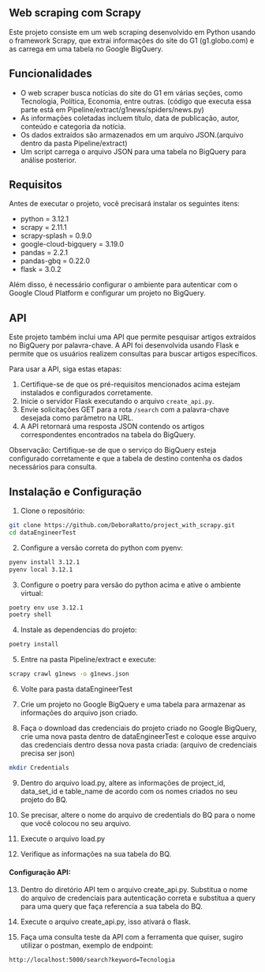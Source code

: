 ## Web scraping com Scrapy

Este projeto consiste em um web scraping desenvolvido em Python usando o framework Scrapy, que extrai informações do site do G1 (g1.globo.com) e as carrega em uma tabela no Google BigQuery.

## Funcionalidades

- O web scraper busca notícias do site do G1 em várias seções, como Tecnologia, Política, Economia, entre outras. (código que executa essa parte está em Pipeline/extract/g1news/spiders/news.py)
- As informações coletadas incluem título, data de publicação, autor, conteúdo e categoria da notícia.
- Os dados extraídos são armazenados em um arquivo JSON.(arquivo dentro da pasta Pipeline/extract)
- Um script carrega o arquivo JSON para uma tabela no BigQuery para análise posterior.

## Requisitos

Antes de executar o projeto, você precisará instalar os seguintes itens:

- python = 3.12.1
- scrapy = 2.11.1
- scrapy-splash = 0.9.0
- google-cloud-bigquery = 3.19.0
- pandas = 2.2.1
- pandas-gbq = 0.22.0
- flask = 3.0.2

Além disso, é necessário configurar o ambiente para autenticar com o Google Cloud Platform e configurar um projeto no BigQuery.

## API

Este projeto também inclui uma API que permite pesquisar artigos extraídos no BigQuery por palavra-chave. A API foi desenvolvida usando Flask e permite que os usuários realizem consultas para buscar artigos específicos.

Para usar a API, siga estas etapas:

1. Certifique-se de que os pré-requisitos mencionados acima estejam instalados e configurados corretamente.
2. Inicie o servidor Flask executando o arquivo `create_api.py`.
3. Envie solicitações GET para a rota `/search` com a palavra-chave desejada como parâmetro na URL.
4. A API retornará uma resposta JSON contendo os artigos correspondentes encontrados na tabela do BigQuery.

Observação: Certifique-se de que o serviço do BigQuery esteja configurado corretamente e que a tabela de destino contenha os dados necessários para consulta.

## Instalação e Configuração
1. Clone o repositório:

~~~bash
git clone https://github.com/DeboraRatto/project_with_scrapy.git
cd dataEngineerTest
~~~

2. Configure a versão correta do python com pyenv:

~~~bash
pyenv install 3.12.1
pyenv local 3.12.1
~~~

3. Configure o poetry para versão do python acima e ative o ambiente virtual:

~~~bash
poetry env use 3.12.1
poetry shell
~~~

4. Instale as dependencias do projeto:

~~~bash
poetry install
~~~

5. Entre na pasta Pipeline/extract e execute:

~~~bash
scrapy crawl g1news -o g1news.json
~~~

6. Volte para pasta dataEngineerTest

7. Crie um projeto no Google BigQuery e uma tabela para armazenar as informações do arquivo json criado. 

8. Faça o download das credenciais do projeto criado no Google BigQuery, crie uma nova pasta dentro de dataEngineerTest e coloque esse arquivo das credenciais dentro dessa nova pasta criada: (arquivo de credenciais precisa ser json)

~~~bash
mkdir Credentials
~~~

9. Dentro do arquivo load.py, altere as informações de project_id, data_set_id e table_name de acordo com os nomes criados no seu projeto do BQ.

10. Se precisar, altere o nome do arquivo de credentials do BQ para o nome que você colocou no seu arquivo.

11. Execute o arquivo load.py

12. Verifique as informações na sua tabela do BQ. 

#### Configuração API:
13. Dentro do diretório API tem o arquivo create_api.py. Substitua o nome do arquivo de credenciais para autenticação correta e substitua a query para uma query que faça referencia a sua tabela do BQ. 

14. Execute o arquivo create_api.py, isso ativará o flask.

15. Faça uma consulta teste da API com a ferramenta que quiser, sugiro utilizar o postman, exemplo de endpoint:

~~~bash
http://localhost:5000/search?keyword=Tecnologia
~~~

